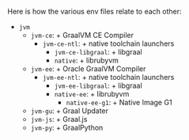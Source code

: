 Here is how the various env files relate to each other:
* `jvm`
  * `jvm-ce`: + GraalVM CE Compiler
    * `jvm-ce-ntl`: + native toolchain launchers
      * `jvm-ce-libgraal`: + libgraal
      * `native`: + librubyvm
  * `jvm-ee`: + Oracle GraalVM Compiler
    * `jvm-ee-ntl`: + native toolchain launchers
      * `jvm-ee-libgraal`: + libgraal
      * `native-ee`: + librubyvm
        * `native-ee-g1`: + Native Image G1
  * `jvm-gu`: + Graal Updater
  * `jvm-js`: + Graal.js
  * `jvm-py`: + GraalPython
